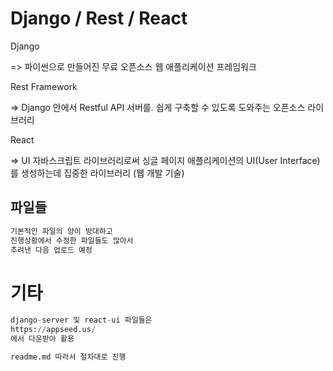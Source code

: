 # Django / Rest / React
Django

=> 파이썬으로 만들어진 무료 오픈소스 웹 애플리케이션 프레임워크

Rest Framework

=> Django 안에서 Restful API 서버를. 쉽게 구축할 수 있도록 도와주는 오픈소스 라이브러리

React

=> UI 자바스크립트 라이브러리로써 싱글 페이지 애플리케이션의 UI(User Interface)를 생성하는데 집중한 라이브러리 (웹 개발 기술)

## 파일들
```python
기본적인 파일의 양이 방대하고
진행상황에서 수정한 파일들도 많아서
추려낸 다음 업로드 예정
```

# 기타
```python
django-server 및 react-ui 파일들은
https://appseed.us/
에서 다운받아 활용

readme.md 따라서 절차대로 진행
```
